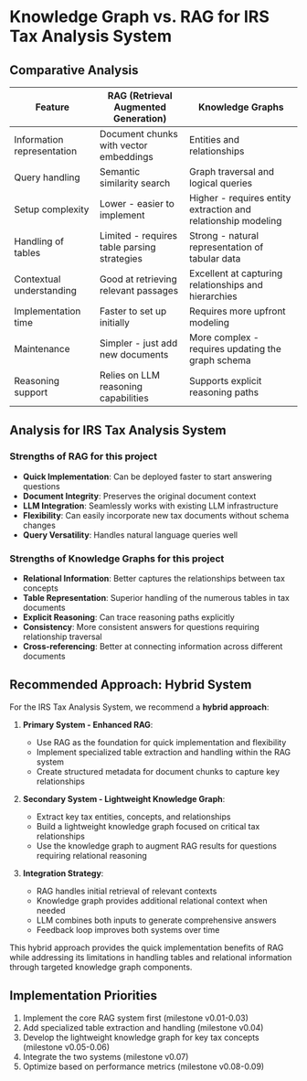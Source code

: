 # Knowledge Graph vs. RAG for IRS Tax Analysis System

## Comparative Analysis

| Feature | RAG (Retrieval Augmented Generation) | Knowledge Graphs |
|---------|--------------------------------------|-----------------|
| Information representation | Document chunks with vector embeddings | Entities and relationships |
| Query handling | Semantic similarity search | Graph traversal and logical queries |
| Setup complexity | Lower - easier to implement | Higher - requires entity extraction and relationship modeling |
| Handling of tables | Limited - requires table parsing strategies | Strong - natural representation of tabular data |
| Contextual understanding | Good at retrieving relevant passages | Excellent at capturing relationships and hierarchies |
| Implementation time | Faster to set up initially | Requires more upfront modeling |
| Maintenance | Simpler - just add new documents | More complex - requires updating the graph schema |
| Reasoning support | Relies on LLM reasoning capabilities | Supports explicit reasoning paths |

## Analysis for IRS Tax Analysis System

### Strengths of RAG for this project
- **Quick Implementation**: Can be deployed faster to start answering questions
- **Document Integrity**: Preserves the original document context
- **LLM Integration**: Seamlessly works with existing LLM infrastructure
- **Flexibility**: Can easily incorporate new tax documents without schema changes
- **Query Versatility**: Handles natural language queries well

### Strengths of Knowledge Graphs for this project
- **Relational Information**: Better captures the relationships between tax concepts
- **Table Representation**: Superior handling of the numerous tables in tax documents
- **Explicit Reasoning**: Can trace reasoning paths explicitly
- **Consistency**: More consistent answers for questions requiring relationship traversal
- **Cross-referencing**: Better at connecting information across different documents

## Recommended Approach: Hybrid System

For the IRS Tax Analysis System, we recommend a **hybrid approach**:

1. **Primary System - Enhanced RAG**:
   - Use RAG as the foundation for quick implementation and flexibility
   - Implement specialized table extraction and handling within the RAG system
   - Create structured metadata for document chunks to capture key relationships

2. **Secondary System - Lightweight Knowledge Graph**:
   - Extract key tax entities, concepts, and relationships
   - Build a lightweight knowledge graph focused on critical tax relationships
   - Use the knowledge graph to augment RAG results for questions requiring relational reasoning

3. **Integration Strategy**:
   - RAG handles initial retrieval of relevant contexts
   - Knowledge graph provides additional relational context when needed
   - LLM combines both inputs to generate comprehensive answers
   - Feedback loop improves both systems over time

This hybrid approach provides the quick implementation benefits of RAG while addressing its limitations in handling tables and relational information through targeted knowledge graph components.

## Implementation Priorities

1. Implement the core RAG system first (milestone v0.01-0.03)
2. Add specialized table extraction and handling (milestone v0.04)
3. Develop the lightweight knowledge graph for key tax concepts (milestone v0.05-0.06)
4. Integrate the two systems (milestone v0.07)
5. Optimize based on performance metrics (milestone v0.08-0.09)
